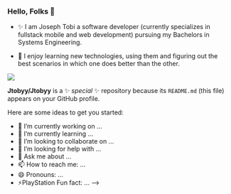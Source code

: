 ### Hello, Folks 👋

- ✨ I am Joseph Tobi a software developer (currently specializes in fullstack mobile and web development) pursuing my Bachelors in Systems Engineering.

- 🌱 I enjoy learning new technologies, using them and figuring out the best scenarios in which one does better than the other.

![](https://img.shields.io/badge/playstation?style=for-the-badge&logo=PlayStation&logoColor=white)

**Jtobyy/Jtobyy** is a ✨ _special_ ✨ repository because its `README.md` (this file) appears on your GitHub profile.

Here are some ideas to get you started:

- 🔭 I’m currently working on ...
- 🌱 I’m currently learning ...
- 👯 I’m looking to collaborate on ...
- 🤔 I’m looking for help with ...
- 💬 Ask me about ...
- 📫 How to reach me: ...
- 😄 Pronouns: ...
- ⚡PlayStation Fun fact: ...
-->
